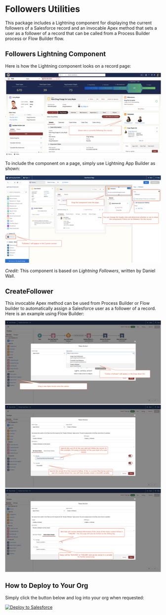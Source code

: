 # Followers Utilities

This package includes a Lightning component for displaying the current followers of a Salesforce record and an invocable Apex method that sets a user as a follower of a record that can be called from a Process Builder process or Flow Builder flow.


## Followers Lightning Component

Here is how the Lightning component looks on a record page:

![Followers Lightning Component](/images/Followers_Picture.png)

To include the component on a page, simply use Lightning App Builder as shown:

![Lightning App Builder](/images/Followers_Lightning_App_Builder.png)

*Credit:* This component is based on *Lightning Followers*, written by Daniel Wall.


## CreateFollower

This invocable Apex method can be used from Process Builder or Flow builder to automatically assign a Salesforce user as a follower of a record. Here is an example using Flow Builder:

![Select Apex Action](/images/Create_Follower_Apex_Action.png)
![Input Variables](/images/Input_Variables.png)
![Output Variables](/images/Output_Variables.png)


## How to Deploy to Your Org

Simply click the button below and log into your org when requested:

<a href="https://githubsfdeploy.herokuapp.com">
  <img alt="Deploy to Salesforce"
       src="https://raw.githubusercontent.com/afawcett/githubsfdeploy/master/src/main/webapp/resources/img/deploy.png">
</a>